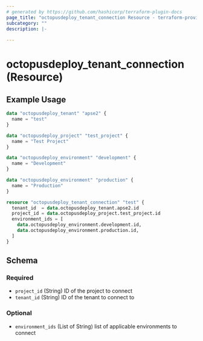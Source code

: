 ```yaml
---
# generated by https://github.com/hashicorp/terraform-plugin-docs
page_title: "octopusdeploy_tenant_connection Resource - terraform-provider-octopusdeploy"
subcategory: ""
description: |-
  
---
```


# octopusdeploy_tenant_connection (Resource)



## Example Usage

```terraform
data "octopusdeploy_tenant" "apse2" {
  name = "test"
}

data "octopusdeploy_project" "test_project" {
  name = "Test Project"
}

data "octopusdeploy_environment" "development" {
  name = "Development"
}

data "octopusdeploy_environment" "production" {
  name = "Production"
}

resource "octopusdeploy_tenant_connection" "test" {
  tenant_id  = data.octopusdeploy_tenant.apse2.id
  project_id = data.octopusdeploy_project.test_project.id
  environment_ids = [
    data.octopusdeploy_environment.development.id,
    data.octopusdeploy_environment.production.id,
  ]
}
```

<!-- schema generated by tfplugindocs -->
## Schema

### Required

- `project_id` (String) ID of the project to connect
- `tenant_id` (String) ID of the tenant to connect to

### Optional

- `environment_ids` (List of String) list of applicable environments to connect
